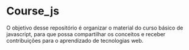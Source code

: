 # Course_js
 
O objetivo desse repositório é organizar o material do curso básico de javascript, para que possa compartilhar os conceitos e receber contribuições para o aprendizado de tecnologias web.
